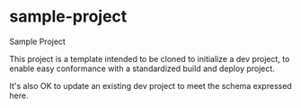 # sample-project
Sample Project

This project is a template intended to be cloned to initialize a dev project, to enable easy conformance with a standardized build and deploy project.

It's also OK to update an existing dev project to meet the schema expressed here. 

